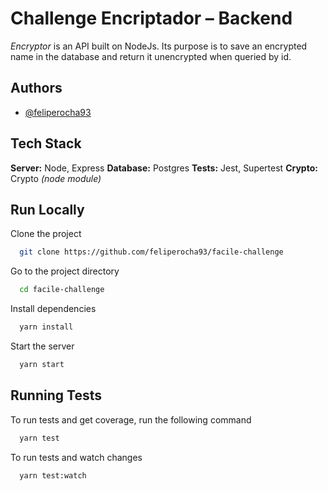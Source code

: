 # Challenge Encriptador – Backend

_Encryptor_ is an API built on NodeJs. Its purpose is to save an encrypted name in the database and return it unencrypted when queried by id.
## Authors

- [@feliperocha93](https://github.com/feliperocha93)


## Tech Stack
**Server:** Node, Express
**Database:** Postgres
**Tests:** Jest, Supertest
**Crypto:** Crypto _(node module)_


## Run Locally

Clone the project

```bash
  git clone https://github.com/feliperocha93/facile-challenge
```

Go to the project directory

```bash
  cd facile-challenge
```

Install dependencies

```bash
  yarn install
```

Start the server

```bash
  yarn start
```


## Running Tests

To run tests and get coverage, run the following command

```bash
  yarn test
```

To run tests and watch changes

```bash
  yarn test:watch
```

